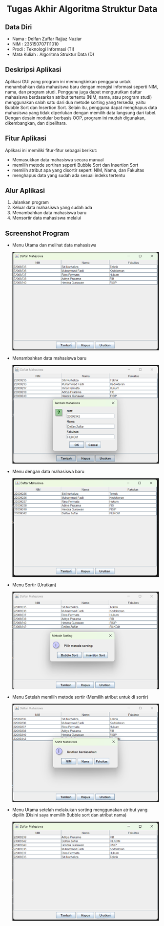 <h1 align="center"> Tugas Akhir Algoritma Struktur Data </h1>

## Data Diri

* Nama        : Delfan Zuffar Rajjaz Nuziar
* NIM         : 235150707111010
* Prodi       : Teknologi Informasi (TI)
* Mata Kuliah : Algoritma Struktur Data (D)


## Deskripsi Aplikasi

Aplikasi GUI yang program ini memungkinkan pengguna untuk menambahkan data mahasiswa baru dengan mengisi informasi seperti NIM, nama, dan program studi. Pengguna juga dapat mengurutkan daftar mahasiswa berdasarkan atribut tertentu (NIM, nama, atau program studi) menggunakan salah satu dari dua metode sorting yang tersedia, yaitu Bubble Sort dan Insertion Sort. Selain itu, pengguna dapat menghapus data mahasiswa yang tidak diperlukan dengan memilih data langsung dari tabel. Dengan desain modular berbasis OOP, program ini mudah digunakan, dikembangkan, dan dipelihara.

## Fitur Aplikasi

Aplikasi ini memiliki fitur-fitur sebagai berikut:

* Memasukkan data mahasiswa secara manual
* memilih metode sortiran seperti Bubble Sort dan Insertion Sort
* memilih atribut apa yang disortir seperti NIM, Nama, dan Fakultas
* menghapus data yang sudah ada sesuai indeks tertentu

## Alur Aplikasi

1. Jalankan program
2. Keluar data mahasiswa yang sudah ada
3. Menambahkan data mahasiswa baru
4. Mensortir data mahasiswa melalui




## Screenshot Program 

* Menu Utama dan melihat data mahasiswa

  ![Menu Utama](Screenshoot/Screenshot%202024-12-03%20131825.png "menu")

* Menambahkan data mahasiswa baru

  ![Menambah data baru](Screenshoot/Screenshot%202024-12-03%20132024.png "data baru")

* Menu dengan data mahasiswa baru

  ![Menu dengan data baru](Screenshoot/Screenshot%202024-12-03%20132301.png "data baru")

* Menu Sortir (Urutkan)

  ![Menu sortir](Screenshoot/Screenshot%202024-12-03%20132411.png "menu sortir")

* Menu Setelah memilih metode sortir (Memilih atribut untuk di sortir) 

  ![Menu sortir atribut](Screenshoot/Screenshot%202024-12-03%20132617.png "menu sortir")

* Menu Utama setelah melakukan sorting menggunakan atribut yang dipilih (Disini saya memilih Bubble sort dan atribut nama)

  ![Menu utama sortir atribut](Screenshoot/Screenshot%202024-12-03%20132849.png "menu sortir")
